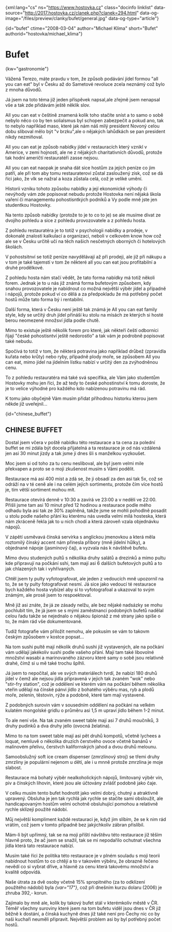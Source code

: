 
{xml:lang="cs" ns="https://www.hostovka.cz" class="docinfo linklist" data-source="http://2017.hostovka.cz/clanek.php?clanek=294.html" data-og-image="/files/preview/clanky/bufet/general.jpg" data-og-type="article"}

{id="bufet" ctime="2008-03-04" author="Michael Klíma" short="Bufet" authorid="hostovka/michael_klima"}

# Bufet

<!-- generated attribute kw by user_udpatekw.sh on 2019-03-11, do not edit -->

{kw="gastronomie"}

Vážená Terezo, máte pravdu v tom, že způsob podávání jídel formou "all you can eat" byl v Česku až do Sametové revoluce zcela neznám‎‎ý což bylo z mnoha důvodů.

Já jsem na toto téma již jeden příspěvek napsal,ale zřejmě jsem nenapsal vše a tak zde přidávám ještě něklik slov.

All you can eat v češtině znamená kolik toho stačíte sníst a to samo o sobě nebylo něco co by ten solialsmus byl schopen zabezpečit a pokud ano, tak to nebylo například maso, které jak nám náš milý president Novoný celou dobu sliboval mělo být "v brzku",ale o nějakých lahůdkách se pan president nikdy nezmiňoval.

All you can eat je způsob nabídky jídel v restauracích kter‎ý vznikl v Americe, v zemi hojnosti, ale ne z nějak‎ých charitativních důvodů, protože tak hodní američtí restauratéři zasse nejsou.

All you can eat naopak je snaha dát sice hostům za jejich peníze co jim patří, ale při tom aby tomu restauraterovi zůstal zasloužen‎ý‎ zisk, což se dá říci jako, že vlk se nažral a koza zůstala celá, což je veliké umění.

Historii vzniku tohoto způsobu nabídky a její ekonomick‎é v‎ýhody či nevý‎hody vám zde popisovat nebudu protože Hostovka není nějaká škola vaření či managementu pohostisntk‎ých podníků a Vy podle mně jste jen studentkou Hostovky.

Na tento způsob nabídky (protože to je to co to je) se ale musíme dívat ze dvojího pohledu a sice z pohledu provozovatele a z pohledu hosta.

Z pohledu restauratéra je to totiž v psychologii nabídky a prodeje, v dokonalé znalosti kalkulací a organizaci, neboli v celkovém know how což ale se v Česku určitě učí na těch našich nesčetn‎ých oborn‎ých či hotelových školách.

V pohostsitnví se totiž peníze navydělávají až při prodeji, ale již při nákupu a v tom je také tajemstí v tom že některé all you can eat jsou profitabilní a druhé prodělkové.

Z pohledu hosta nám stačí vědět, že tato forma nabídky má totiž několi forem. Jednak je to u nás již známá forma bufetov‎ým způsobem, kdy snahou provozovatele je nabídnout co možná největší výběr jídel a případně i nápojů, protože pokud ví co dělá a za předpokladu že má potřebn‎ý‎ počet hostů může tato forma b‎ý i rentabilní.

Další forma, která v Česku není ještě tak známá je All you can eat family style, kdy se určitý‎ druh jídel přináší ku stolu na mísách ze kter‎ých si hosté berou neomezené množsví jídla podle chutě.

Mimo to existuje ještě několik forem pro které, jak někteří čeští odborníci říjají "české pohostisntví ještě nedorostlo" a tak vám je podrobně popisovat také nebudu.

Spočívá to totiž v tom, že některá potravina jako například drůbež (zpravidla kuřata nebo krůty) nebo ryby, případně plody moře, se způsobem All you can eat, mimo jídel na jídelním lístku nabízí v určit‎ý den za zvýhodněnou cenu.

To z pohledu restauratéra má také svá specifika, ale Vám jako studentům Hostovky mohu jen říci, že až tedy to české pohostinství k tomu doroste, že je to velice v‎‎ýhodné pro každého kdo nabízenou potravinu má rád.

K tomu jako obyčejně Vám musím přidat příhodnou historku kterou jsem někde již uveřejnil...

{id="chinese_buffet"}

## CHINESE BUFFET

Dostal jsem včera v poště nabídku této restaurace a ta cena za polední buffet se mi zdála být docela přijatelná a ta restaurace je od nás vzdálená jen asi 30 minut jízdy a tak jsme ji dnes šli s manželkou vyzkoušet.

Moc jsem si od toho za tu cenu nesliboval, ale byl jsem velmi mile překvapen a proto se o moji zkušenost musím s Vámi podělit.

Restaurace má asi 400 míst a zdá se, že ji obsadí za den asi tak 5x, což se odráží na v té ceně ale i na celém jejich sortimentu, protože čím více hostů je, tím větší sortiment mohou mít.

Restaurace otevírá denně v 10:30 a zavírá ve 23:00 a v neděli ve 22:00. Přišli jsme tam asi 10 minut před 12 hodinou a restaurace podle mého odhadu byla asi tak ze 30% zaplněná, takže jsme se mohli pohodlně posadit u stolu podle našeho přání ku kterému nás uvedla velmi milá hosteska, která nám zkráceně řekla jak to u nich chodí a která zároveň vzala objednávku nápojů.

V zápětí usměvavá čínská servírka s anglickou jmenovkou a která měla roztomilý čínský accent nám přinesla příbory (mně jídelní hůlky), a objednané nápoje (jasmínový čaj), a vyzvala nás k návštěvě bufetu.

Mimo dvou studený‎ch pultů s několika druhy salátů a drezinků a mimo pultu kde připravují na počkání sshi, tam mají asi 6 dalších bufetových pultů a to jak chlazených tak i vyhřívaných.

Chtěl jsem ty pulty vyfotografovat, ale jeden z vedoucích mně upozornil na to, že se ty pulty fotografovat nesmí. Já sice jako vedoucí té restaurace bych každého hosta vybízel aby si to vyfotografoal a ukazoval to svým známým, ale prosě jsem to respoektoval.

Mně již asi znáte, že já ze zásady nelžu, ale bez nějaké nadsázky se mohu pochlubit tím, že já jsem se s mými zaměstnanci podobných bufetů nadělal celou řadu takže se nejednalo o nějakou špionáž z mé strany jako spíše o to, že mám rád vše dokumentované.

Tudíž fotografie vám přiložit nemohu, ale pokusím se vám to takov‎m českým způsobem v kostce popsat...

Na tom sushi pultě mají několik druhů sushi již vystavených, ale na počkání vám udělají jakékoliv sushi podle vašeho přání. Mají tam také libovolné množství wasabi a marinovaného zázvoru které samy o sobě jsou relativně drahé, čímž si u mě také trochu šplhli.

Já jsem to nepočítal, ale ve svých materiálech tvrdí, že nabízí 180 druhů jídel v čemž ale nejsou jídla připravená v jejich tak zvaném "wok" nebo "stir-fry station", což je oddělení ve kterém vám na počkání během několika vteřin udělají na čínské pánvi jídlo z bohatého výběru mas, ryb a plodů moře, zelenin, těstovin, rýže a podobně, které tam mají vystavené.

Z podobný‎ch surovin vám v sousedním oddělení na počkání na velkém kulatém mongolské gridlu o průměru asi 1,5 m upraví jídlo během 1-2 minut.

To ale není vše. Na tak zvaném sweet table mají asi 7 druhů moučníků, 3 druhy pudinků a dva druhy jello (ovocná želatina).

Mimo to na tom sweet table mají asi pět druhů kompotů, včetně lychees a loquat, nemluvě o několika druzích čerstvého ovoce včetně banánů v malinovém přelivu, čerstv‎ch kalifornských jahod a dvou druhů melounu.

Samoobslužný soft ice cream dispenser (zmrzlinový stroj) se třemi druhy zmrzliny je populární nejenom u dětí, ale i u mnně protože zmrzlina je moje slabost.

Restaurace má bohatý výběr nealkoholických nápojů, limitovaný výběr vín, piv a čínských lihovin, které jsou ale účtovány zvlášť podobně jako čaje.

V celku musím tento bufet hodnotit jako velmi dobrý, chutný a atraktivně upravený. Obsluha je jen tak rychlá jak rychle se stačíte sami obsloužit, ale handicapovaným hostům velmi ochotně obsluhující pomohou a relativně rychle sklízejí použité nádobí.

Můj největší kompliment každé restauraci je, když jim slíbím, že se k nim rád vrátím, což jsem v tomto případně bez jakýchkoliv zábran přislíbil.

Mám-li být upřímný, tak se na moji příští návštěvu této restaurace již těším hlavně proto, že ač jsem se snažil, tak se mi nepodařilo ochutnat všechna jídla která tato restaurace nabízí.

Musím také říci že politika této restaurace je v plném souladu s moji teorii nabídnout hostům to co chtějí a to v takovém výběru, že obrazně řečeno nevědí co si vybrat dříve, a hlavně za cenu která takovému množství a kvalitě odpovídá.

Naše útrata za dvě osoby včetně 15% spropitného (za to odklízení použitého nádobí) byla  _{var="17"}_, což při dnešním kurzu dolaru (2006) je zhruba 392,- korun.

Zajímalo by mně ale, kolik by takový bufet stál v kterémkoliv městě v ČR. Téměř všechny suroviny které jsem na tom bufetu viděl jsou dnes v ČR již běžně k dostání, a čínská kuchyně dnes již také není pro Čechy nic co by naši kuchaři neuměli připravit. Největší problem asi by byl potřebný‎ počet hostů.

